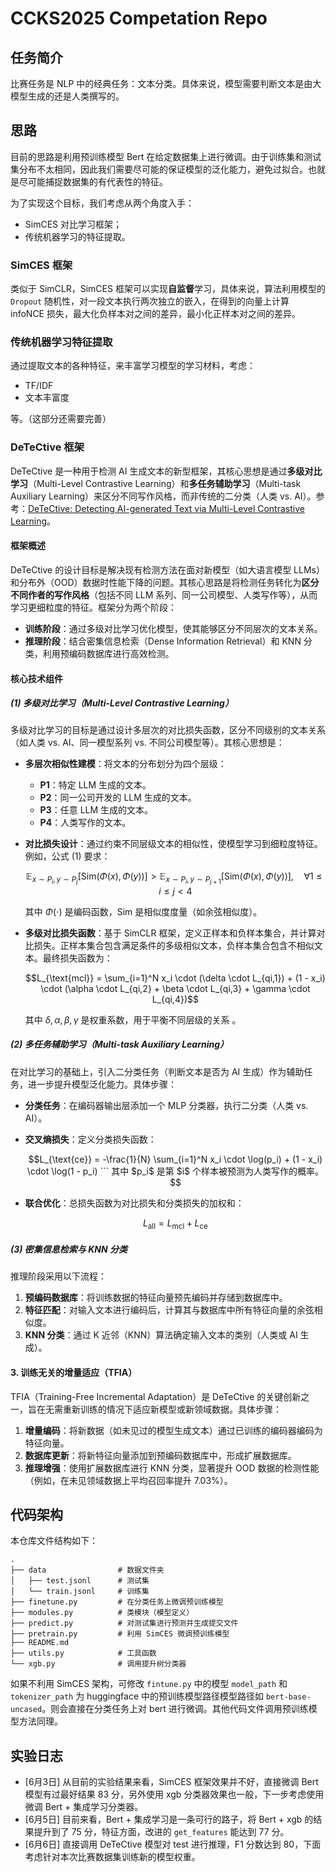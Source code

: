 # CCKS2025 Competation Repo

## 任务简介

比赛任务是 NLP 中的经典任务：文本分类。具体来说，模型需要判断文本是由大模型生成的还是人类撰写的。

## 思路

目前的思路是利用预训练模型 Bert 在给定数据集上进行微调。由于训练集和测试集分布不太相同，因此我们需要尽可能的保证模型的泛化能力，避免过拟合。也就是尽可能捕捉数据集的有代表性的特征。

为了实现这个目标，我们考虑从两个角度入手：

- SimCES 对比学习框架；
- 传统机器学习的特征提取。

### SimCES 框架

类似于 SimCLR，SimCES 框架可以实现**自监督**学习，具体来说，算法利用模型的 `Dropout` 随机性，对一段文本执行两次独立的嵌入，在得到的向量上计算 infoNCE 损失，最大化负样本对之间的差异，最小化正样本对之间的差异。

### 传统机器学习特征提取

通过提取文本的各种特征，来丰富学习模型的学习材料，考虑：

- TF/IDF
- 文本丰富度

等。（这部分还需要完善）

### DeTeCtive 框架

DeTeCtive 是一种用于检测 AI 生成文本的新型框架，其核心思想是通过**多级对比学习**（Multi-Level Contrastive Learning）和**多任务辅助学习**（Multi-task Auxiliary Learning）来区分不同写作风格，而非传统的二分类（人类 vs. AI）。参考：[DeTeCtive: Detecting AI-generated Text via Multi-Level Contrastive Learning](https://arxiv.org/abs/2410.20964)。

#### 框架概述
DeTeCtive 的设计目标是解决现有检测方法在面对新模型（如大语言模型 LLMs）和分布外（OOD）数据时性能下降的问题。其核心思路是将检测任务转化为**区分不同作者的写作风格**（包括不同 LLM 系列、同一公司模型、人类写作等），从而学习更细粒度的特征。框架分为两个阶段：
- **训练阶段**：通过多级对比学习优化模型，使其能够区分不同层次的文本关系。
- **推理阶段**：结合密集信息检索（Dense Information Retrieval）和 KNN 分类，利用预编码数据库进行高效检测。

#### 核心技术组件

##### (1) 多级对比学习（Multi-Level Contrastive Learning）
多级对比学习的目标是通过设计多层次的对比损失函数，区分不同级别的文本关系（如人类 vs. AI、同一模型系列 vs. 不同公司模型等）。其核心思想是：
- **多层次相似性建模**：将文本的分布划分为四个层级：
  - **P1**：特定 LLM 生成的文本。
  - **P2**：同一公司开发的 LLM 生成的文本。
  - **P3**：任意 LLM 生成的文本。
  - **P4**：人类写作的文本。
- **对比损失设计**：通过约束不同层级文本的相似性，使模型学习到细粒度特征。例如，公式 (1) 要求：

  ```math
  \mathbb{E}_{x \sim P_i, y \sim P_j}[\text{Sim}(\Phi(x),\Phi(y))] > \mathbb{E}_{x \sim P_i, y \sim P_{j+1}}[\text{Sim}(\Phi(x),\Phi(y))], \quad \forall 1 \leq i \leq j < 4
  ```

  其中 $\Phi(\cdot)$ 是编码函数，Sim 是相似度度量（如余弦相似度）。

- **多级对比损失函数**：基于 SimCLR 框架，定义正样本和负样本集合，并计算对比损失。正样本集合包含满足条件的多级相似文本，负样本集合包含不相似文本。最终损失函数为：

  ```math
  L_{\text{mcl}} = \sum_{i=1}^N x_i \cdot (\delta \cdot L_{qi,1}) + (1 - x_i) \cdot (\alpha \cdot L_{qi,2} + \beta \cdot L_{qi,3} + \gamma \cdot L_{qi,4})
  ```

  其中 $\delta, \alpha, \beta, \gamma$ 是权重系数，用于平衡不同层级的关系 。

##### (2) 多任务辅助学习（Multi-task Auxiliary Learning）
在对比学习的基础上，引入二分类任务（判断文本是否为 AI 生成）作为辅助任务，进一步提升模型泛化能力。具体步骤：
- **分类任务**：在编码器输出层添加一个 MLP 分类器，执行二分类（人类 vs. AI）。
- **交叉熵损失**：定义分类损失函数：

  ````math
  L_{\text{ce}} = -\frac{1}{N} \sum_{i=1}^N x_i \cdot \log(p_i) + (1 - x_i) \cdot \log(1 - p_i)
  ```

  其中 $p_i$ 是第 $i$ 个样本被预测为人类写作的概率。
- **联合优化**：总损失函数为对比损失和分类损失的加权和：

  ```math
  L_{\text{all}} = L_{\text{mcl}} + L_{\text{ce}}
  ```

##### (3) 密集信息检索与 KNN 分类
推理阶段采用以下流程：
1. **预编码数据库**：将训练数据的特征向量预先编码并存储到数据库中。
2. **特征匹配**：对输入文本进行编码后，计算其与数据库中所有特征向量的余弦相似度。
3. **KNN 分类**：通过 K 近邻（KNN）算法确定输入文本的类别（人类或 AI 生成）。

#### 3. 训练无关的增量适应（TFIA）
TFIA（Training-Free Incremental Adaptation）是 DeTeCtive 的关键创新之一，旨在无需重新训练的情况下适应新模型或新领域数据。具体步骤：
1. **增量编码**：将新数据（如未见过的模型生成文本）通过已训练的编码器编码为特征向量。
2. **数据库更新**：将新特征向量添加到预编码数据库中，形成扩展数据库。
3. **推理增强**：使用扩展数据库进行 KNN 分类，显著提升 OOD 数据的检测性能（例如，在未见领域数据上平均召回率提升 7.03%）。

## 代码架构

本仓库文件结构如下：
```
.
├── data                # 数据文件夹
│   ├── test.jsonl      # 测试集
│   └── train.jsonl     # 训练集
├── finetune.py         # 在分类任务上微调预训练模型
├── modules.py          # 类模块（模型定义）
├── predict.py          # 对测试集进行预测并生成提交文件
├── pretrain.py         # 利用 SimCES 微调预训练模型
├── README.md
├── utils.py            # 工具函数
└── xgb.py              # 调用提升树分类器
```
如果不利用 SimCES 架构，可修改 `fintune.py` 中的模型 `model_path` 和 `tokenizer_path` 为 huggingface 中的预训练模型路径模型路径如 `bert-base-uncased`。则会直接在分类任务上对 bert 进行微调。其他代码文件调用预训练模型方法同理。

## 实验日志

- [6月3日] 从目前的实验结果来看，SimCES 框架效果并不好，直接微调 Bert 模型有过最好结果 83 分，另外使用 xgb 分类器效果也一般，下一步考虑使用微调 Bert + 集成学习分类器。
- [6月5日] 目前来看，Bert + 集成学习是一条可行的路子，将 Bert + xgb 的结果提升到了 75 分，特征方面，改进的 `get_features` 能达到 77 分。
- [6月6日] 直接调用 DeTeCtive 模型对 test 进行推理，F1 分数达到 80，下面考虑针对本次比赛数据集训练新的模型权重。
